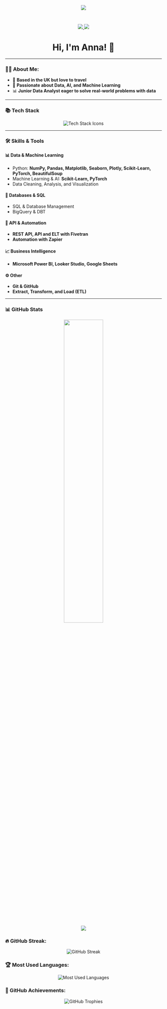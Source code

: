 <div align="center">
  <img src="https://github.com/aaraszewska/aaraszewska/blob/main/mygif.gif">
</div>

&nbsp;

<p align="center">
  <a href="https://www.linkedin.com/in/anna-araszewska/">
    <img src="https://img.shields.io/badge/LinkedIn-%230077B5.svg?style=for-the-badge&logo=linkedin&logoColor=white">
  </a>
  <a href="https://github.com/aaraszewska">
    <img src="https://img.shields.io/badge/GitHub-%23121011.svg?style=for-the-badge&logo=github&logoColor=white">
  </a>
</p>

<h1 align="center">Hi, I'm Anna! 👋</h1>

---

### 👩‍💻 About Me:
- 🏡 **Based in the UK but love to travel**
- 🤖 **Passionate about Data, AI, and Machine Learning**
- 📊 **Junior Data Analyst eager to solve real-world problems with data**

---

### 📚 **Tech Stack**
<p align="center">
  <img src="https://skillicons.dev/icons?i=python,sql,git,aws,azure,pandas,sklearn,pytorch,matplotlib,seaborn,plotly,powerbi,looker,bs4,linux,vscode" alt="Tech Stack Icons">
</p>

---

### 🛠 **Skills & Tools**
#### **📊 Data & Machine Learning**
- Python: **NumPy, Pandas, Matplotlib, Seaborn, Plotly, Scikit-Learn, PyTorch, BeautifulSoup**
- Machine Learning & AI: **Scikit-Learn, PyTorch**
- Data Cleaning, Analysis, and Visualization

#### **💾 Databases & SQL**
- SQL & Database Management
- BigQuery & DBT

#### **📡 API & Automation**
- **REST API, API and ELT with Fivetran**
- **Automation with Zapier**

#### **📈 Business Intelligence**
- **Microsoft Power BI, Looker Studio, Google Sheets**

#### **⚙️ Other**
- **Git & GitHub**
- **Extract, Transform, and Load (ETL)**

---

### 📊 **GitHub Stats**
<p align="center">
  <img src="https://github-readme-stats.vercel.app/api?username=aaraszewska&show_icons=true&theme=radical" width="50%">
  <br>
  <img src="https://github-readme-streak-stats.herokuapp.com/?user=aaraszewska&theme=radical">
</p>



### 🔥 GitHub Streak:
<div align="center">
  <img src="https://github-readme-streak-stats.herokuapp.com/?user=aaraszewska&theme=dark" alt="GitHub Streak">
</div>

### 🏆 Most Used Languages:
<div align="center">
  <img src="https://github-readme-stats.vercel.app/api/top-langs/?username=aaraszewska&layout=compact&theme=dark" alt="Most Used Languages">
</div>


### 🏅 GitHub Achievements:
<div align="center">
  <img src="https://github-profile-trophy.vercel.app/?username=aaraszewska&theme=darkhub" alt="GitHub Trophies">
</div>


